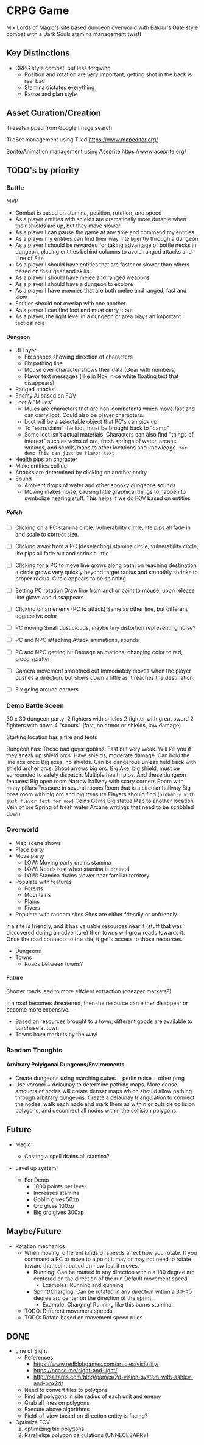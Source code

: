 # CRPG Game
Mix Lords of Magic's site based dungeon overworld 
with Baldur's Gate style combat with a Dark Souls stamina 
management twist!

## Key Distinctions
* CRPG style combat, but less forgiving
    * Position and rotation are very important, getting shot in the back is real bad
    * Stamina dictates everything
    * Pause and plan style 

## Asset Curation/Creation
Tilesets ripped from Google Image search

TileSet management using Tiled
https://www.mapeditor.org/

Sprite/Animation management using Aseprite
https://www.aseprite.org/

## TODO's by priority 

### Battle

MVP:
 - Combat is based on stamina, position, rotation, and speed
 - As a player entities with shields are dramatically more durable when their shields are up, but they move slower
 - As a player I can pause the game at any time and command my entities
 - As a player my entities can find their way intelligently through a dungeon
 - As a player I should be rewarded for taking advantage of bottle necks in dungeon, placing entities behind columns to avoid
 ranged attacks and Line of Site
 - As a player I should have entities that are faster or slower than others based on their gear and skills
 - As a player I should have melee and ranged weapons
 - As a player I should have a dungeon to explore
 - As a player I have enemies that are both melee and ranged, fast and slow
 - Entities should not overlap with one another. 
 - As a player I can find loot and must carry it out
 - As a player, the light level in a dungeon or area plays an important tactical role

#### Dungeon
* UI Layer
    * Fix shapes showing direction of characters
    * Fix pathing line
    * Mouse over character shows their data (Gear with numbers) 
    * Flavor text messages (like in Nox, nice white floating text that disappears)
* Ranged attacks
* Enemy AI based on FOV  
* Loot & "Mules"
    * Mules are characters that are non-combatants which
    move fast and can carry loot. Could also be player
    characters. 
    * Loot will be a selectable object that PC's can pick up
    * To "earn/claim" the loot, must be brought back to "camp"
    * Some loot isn't actual materials. Characters can also find 
    "things of interest" such as veins of ore, fresh springs of water, arcane
    writings, and scrolls/maps to other locations and knowledge. 
    `for demo this can just be flavor text`
* Health pips on character
* Make entities collide
* Attacks are determined by clicking on another entity
* Sound
    * Ambient drops of water and other
    spooky dungeons sounds
    * Moving makes noise, causing little
    graphical things to happen to symbolize
    hearing stuff. This helps if we do
    FOV based on entities
##### Polish
  - [ ] Clicking on a PC
  stamina circle, vulnerability circle, life pips all fade in and scale to correct size.
  - [ ] Clicking away from a PC (deselecting)
  stamina circle, vulnerability circle, life pips all fade out and shrink a little
  - [ ] Clicking for a PC to move
  line grows along path, on reaching destination a circle grows very quickly beyond target radius and smoothly shrinks to proper radius. Circle appears to be spinning
  - [ ] Setting PC rotation
  Draw line from anchor point to mouse, upon release line glows and dissappears
  - [ ] Clicking on an enemy (PC to attack)
  Same as other line, but different aggressive color
  - [ ] PC moving
  Small dust clouds, maybe tiny distortion representing noise?
  - [ ] PC and NPC attacking
  Attack animations, sounds
  - [ ] PC and NPC getting hit
  Damage animations, changing color to red, blood splatter
  - [ ] Camera movement smoothed out
  Immediately moves when the player pushes a direction, but slows down a little as it reaches the destination.
  - [ ] Fix going around corners

        
        
### Demo Battle Sceen
30 x 30 dungeon
party: 
    2 fighters with shields
    2 fighter with great sword
    2 fighters with bows
    4 "scouts" (fast, no armor or shields, low damage)
    
Starting location has a fire and tents

Dungeon has:
    These bad guys: 
        goblins: Fast but very weak. Will kill you if they sneak up
        shield orcs: Have shields, moderate damage. Can hold the line
        axe orcs: Big axes, no shields. Can be dangerous unless held back with shield
        archer orcs: Shoot arrows
        big orc: Big Axe, big shield, must be surrounded to safely dispatch. Multiple health pips. 
    And these dungeon features:
        Big open room
        Narrow hallway with scary corners
        Room with many pillars
        Treasure in several rooms
        Room that is a circular hallway
        Big boss room with big orc and big treasure
    Players should find (`probably with just flavor text for now`)
        Coins
        Gems
        Big statue
        Map to another location
        Vein of ore
        Spring of fresh water
        Arcane writings that need to be scribbled down
### Overworld
* Map scene shows
* Place party
* Move party
    * LOW: Moving party drains stamina
    * LOW: Needs rest when stamina is drained
    * LOW: Stamina drains slower near familiar
    territory. 
* Populate with features
  * Forests
  * Mountains
  * Plains
  * Rivers
* Populate with random sites
Sites are either friendly or unfriendly.

If a site is friendly, and it has valuable resources near it
(stuff that was discovered during an adventure) then 
towns will grow roads towards it. Once the road connects 
to the site, it get's access to those resources. 
  * Dungeons
  * Towns
    * Roads between towns?


#### Future
Shorter roads lead to more effcient extraction (cheaper markets?)

If a road becomes threatened, then the resource can either disappear
or become more expensive. 

* Based on resources brought to a town, different goods are available
to purchase at town
* Towns have markets by the way! 


### Random Thoughts

#### Arbitrary Polyigonal Dungeons/Environments
* Create dungeons using marching cubes + perlin noise + other prng
* Use voronoi + delaunay to determine pathing maps. More dense amounts
of nodes will create denser maps which should allow pathing through arbitrary
dungeons. Create a delaunay triangulation to connect the nodes,  walk each node and 
mark them as within or outside collision polygons, and deconnect all nodes
within the collision polygons. 

## Future
* Magic
    * Casting a spell drains all stamina?
    
* Level up system!
    * For Demo
        * 1000 points per level
        * Increases stamina
        * Goblin gives 50xp
        * Orc gives 100xp
        * Big orc gives 300xp 

## Maybe/Future

* Rotation mechanics
  * When moving, different kinds of speeds affect how you rotate. If you command a PC to move to a point it may or may not
  need to rotate toward that point based on how fast it moves. 
    * Running: Can be rotated in any direction within a 180 degree arc centered on the direction of the run
    Default movement speed.
      * Examples: Running and gunning
    * Sprint/Charging: Can be rotated in any direction within a 30-45 degree arc center on the direction of the sprint. 
      * Example: Charging! Running like this burns stamina.
  * TODO: Different movement speeds
  * TODO: Rotate based on movement speed rules

## DONE

* Line of Sight
    * References
        * https://www.redblobgames.com/articles/visibility/
        * https://ncase.me/sight-and-light/
        * http://saltares.com/blog/games/2d-vision-system-with-ashley-and-box2d/
    * Need to convert tiles to polygons
    * Find all polygons in site radius of each unit and enemy
    * Grab all lines on polygons
    * Execute above algorithms
    * Field-of-view based on direction
    entity is facing?  
* Optimize FOV 
    1. optimizing tile polygons
    2. Parallelize polygon calculations (UNNECESARRY)
